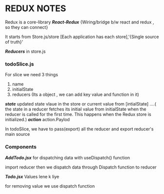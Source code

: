 # REDUX NOTES
Redux is a core-library
***React-Redux*** {Wiring/bridge b/w react and redux , so they can connect}

It starts from Store.js/store [Each application has each store],'{Single source of truth}'

***Reducers*** in store.js


### todoSlice.js

For slice we need 3 things 
1. name
2. initialState
3. reducers (Its a object , we can add key value and function in it)

***state*** updated state vlaue in the store or current value from [intialState] ....( the state in a reducer fetches its initial value from initialState when the reducer is called for the first time. This happens when the Redux store is initialized.)
***action*** action.Paylod


In todoSlice, we have to pass(export) all the reducer
and export reducer's main source 


### Components
***AddTodo.jsx*** for dispatching data with useDispatch() function

import reducer 
then we dispatch data through Dispatch function to reducer

***Todo.jsx***
Values lene k liye

for removing value we use dispatch function